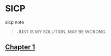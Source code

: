 # SICP
sicp note

> JUST IS MY SOLUTION, MAY BE WORONG.

## [Chapter 1](https://github.com/inter18099/SICP/blob/master/docs/chapter1.md)